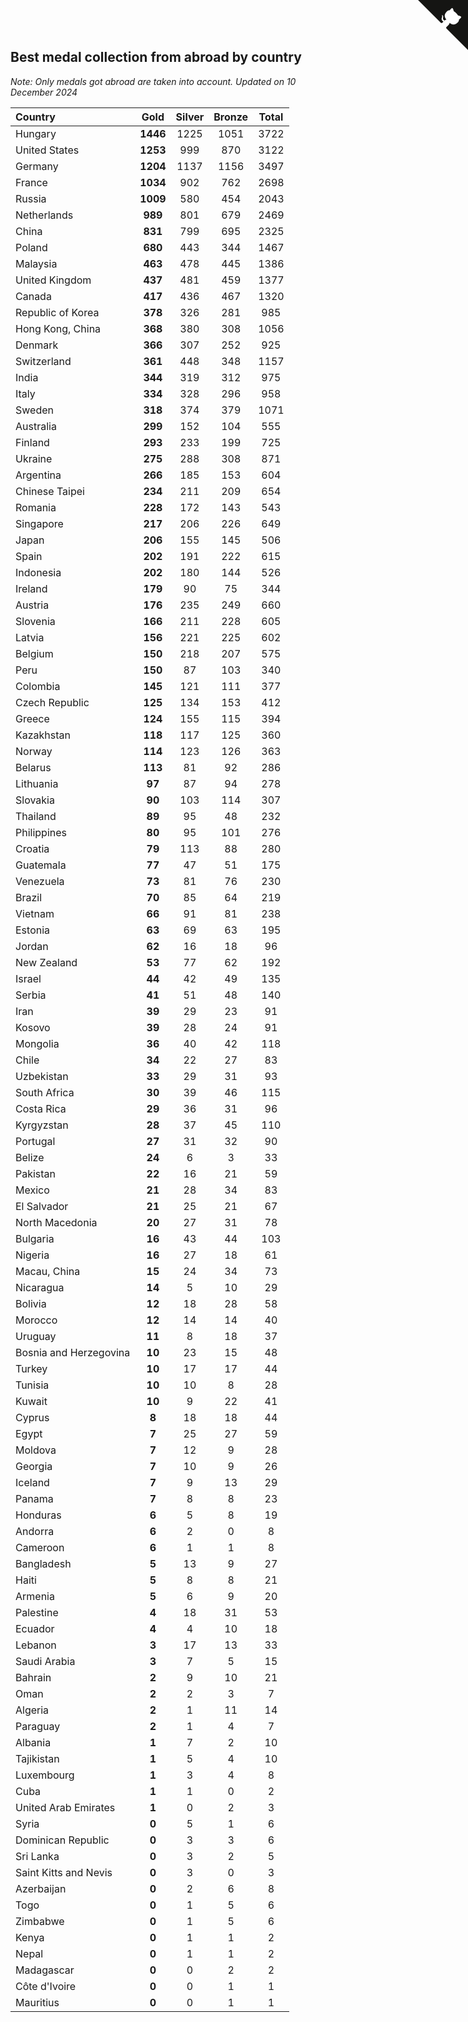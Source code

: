 ## Best medal collection from abroad by country

*Note: Only medals got abroad are taken into account.*
*Updated on 10 December 2024*

| Country | Gold | Silver | Bronze | Total |
| :--- | :--: | :--: | :--: | :--: |
| Hungary | **1446** | 1225 | 1051 | 3722 |
| United States | **1253** | 999 | 870 | 3122 |
| Germany | **1204** | 1137 | 1156 | 3497 |
| France | **1034** | 902 | 762 | 2698 |
| Russia | **1009** | 580 | 454 | 2043 |
| Netherlands | **989** | 801 | 679 | 2469 |
| China | **831** | 799 | 695 | 2325 |
| Poland | **680** | 443 | 344 | 1467 |
| Malaysia | **463** | 478 | 445 | 1386 |
| United Kingdom | **437** | 481 | 459 | 1377 |
| Canada | **417** | 436 | 467 | 1320 |
| Republic of Korea | **378** | 326 | 281 | 985 |
| Hong Kong, China | **368** | 380 | 308 | 1056 |
| Denmark | **366** | 307 | 252 | 925 |
| Switzerland | **361** | 448 | 348 | 1157 |
| India | **344** | 319 | 312 | 975 |
| Italy | **334** | 328 | 296 | 958 |
| Sweden | **318** | 374 | 379 | 1071 |
| Australia | **299** | 152 | 104 | 555 |
| Finland | **293** | 233 | 199 | 725 |
| Ukraine | **275** | 288 | 308 | 871 |
| Argentina | **266** | 185 | 153 | 604 |
| Chinese Taipei | **234** | 211 | 209 | 654 |
| Romania | **228** | 172 | 143 | 543 |
| Singapore | **217** | 206 | 226 | 649 |
| Japan | **206** | 155 | 145 | 506 |
| Spain | **202** | 191 | 222 | 615 |
| Indonesia | **202** | 180 | 144 | 526 |
| Ireland | **179** | 90 | 75 | 344 |
| Austria | **176** | 235 | 249 | 660 |
| Slovenia | **166** | 211 | 228 | 605 |
| Latvia | **156** | 221 | 225 | 602 |
| Belgium | **150** | 218 | 207 | 575 |
| Peru | **150** | 87 | 103 | 340 |
| Colombia | **145** | 121 | 111 | 377 |
| Czech Republic | **125** | 134 | 153 | 412 |
| Greece | **124** | 155 | 115 | 394 |
| Kazakhstan | **118** | 117 | 125 | 360 |
| Norway | **114** | 123 | 126 | 363 |
| Belarus | **113** | 81 | 92 | 286 |
| Lithuania | **97** | 87 | 94 | 278 |
| Slovakia | **90** | 103 | 114 | 307 |
| Thailand | **89** | 95 | 48 | 232 |
| Philippines | **80** | 95 | 101 | 276 |
| Croatia | **79** | 113 | 88 | 280 |
| Guatemala | **77** | 47 | 51 | 175 |
| Venezuela | **73** | 81 | 76 | 230 |
| Brazil | **70** | 85 | 64 | 219 |
| Vietnam | **66** | 91 | 81 | 238 |
| Estonia | **63** | 69 | 63 | 195 |
| Jordan | **62** | 16 | 18 | 96 |
| New Zealand | **53** | 77 | 62 | 192 |
| Israel | **44** | 42 | 49 | 135 |
| Serbia | **41** | 51 | 48 | 140 |
| Iran | **39** | 29 | 23 | 91 |
| Kosovo | **39** | 28 | 24 | 91 |
| Mongolia | **36** | 40 | 42 | 118 |
| Chile | **34** | 22 | 27 | 83 |
| Uzbekistan | **33** | 29 | 31 | 93 |
| South Africa | **30** | 39 | 46 | 115 |
| Costa Rica | **29** | 36 | 31 | 96 |
| Kyrgyzstan | **28** | 37 | 45 | 110 |
| Portugal | **27** | 31 | 32 | 90 |
| Belize | **24** | 6 | 3 | 33 |
| Pakistan | **22** | 16 | 21 | 59 |
| Mexico | **21** | 28 | 34 | 83 |
| El Salvador | **21** | 25 | 21 | 67 |
| North Macedonia | **20** | 27 | 31 | 78 |
| Bulgaria | **16** | 43 | 44 | 103 |
| Nigeria | **16** | 27 | 18 | 61 |
| Macau, China | **15** | 24 | 34 | 73 |
| Nicaragua | **14** | 5 | 10 | 29 |
| Bolivia | **12** | 18 | 28 | 58 |
| Morocco | **12** | 14 | 14 | 40 |
| Uruguay | **11** | 8 | 18 | 37 |
| Bosnia and Herzegovina | **10** | 23 | 15 | 48 |
| Turkey | **10** | 17 | 17 | 44 |
| Tunisia | **10** | 10 | 8 | 28 |
| Kuwait | **10** | 9 | 22 | 41 |
| Cyprus | **8** | 18 | 18 | 44 |
| Egypt | **7** | 25 | 27 | 59 |
| Moldova | **7** | 12 | 9 | 28 |
| Georgia | **7** | 10 | 9 | 26 |
| Iceland | **7** | 9 | 13 | 29 |
| Panama | **7** | 8 | 8 | 23 |
| Honduras | **6** | 5 | 8 | 19 |
| Andorra | **6** | 2 | 0 | 8 |
| Cameroon | **6** | 1 | 1 | 8 |
| Bangladesh | **5** | 13 | 9 | 27 |
| Haiti | **5** | 8 | 8 | 21 |
| Armenia | **5** | 6 | 9 | 20 |
| Palestine | **4** | 18 | 31 | 53 |
| Ecuador | **4** | 4 | 10 | 18 |
| Lebanon | **3** | 17 | 13 | 33 |
| Saudi Arabia | **3** | 7 | 5 | 15 |
| Bahrain | **2** | 9 | 10 | 21 |
| Oman | **2** | 2 | 3 | 7 |
| Algeria | **2** | 1 | 11 | 14 |
| Paraguay | **2** | 1 | 4 | 7 |
| Albania | **1** | 7 | 2 | 10 |
| Tajikistan | **1** | 5 | 4 | 10 |
| Luxembourg | **1** | 3 | 4 | 8 |
| Cuba | **1** | 1 | 0 | 2 |
| United Arab Emirates | **1** | 0 | 2 | 3 |
| Syria | **0** | 5 | 1 | 6 |
| Dominican Republic | **0** | 3 | 3 | 6 |
| Sri Lanka | **0** | 3 | 2 | 5 |
| Saint Kitts and Nevis | **0** | 3 | 0 | 3 |
| Azerbaijan | **0** | 2 | 6 | 8 |
| Togo | **0** | 1 | 5 | 6 |
| Zimbabwe | **0** | 1 | 5 | 6 |
| Kenya | **0** | 1 | 1 | 2 |
| Nepal | **0** | 1 | 1 | 2 |
| Madagascar | **0** | 0 | 2 | 2 |
| Côte d'Ivoire | **0** | 0 | 1 | 1 |
| Mauritius | **0** | 0 | 1 | 1 |


<a href="https://github.com/jonatanklosko/wca_statistics" class="github-corner" aria-label="View source on Github"><svg width="80" height="80" viewBox="0 0 250 250" style="fill:#151513; color:#fff; position: absolute; top: 0; border: 0; right: 0;" aria-hidden="true"><path d="M0,0 L115,115 L130,115 L142,142 L250,250 L250,0 Z"></path><path d="M128.3,109.0 C113.8,99.7 119.0,89.6 119.0,89.6 C122.0,82.7 120.5,78.6 120.5,78.6 C119.2,72.0 123.4,76.3 123.4,76.3 C127.3,80.9 125.5,87.3 125.5,87.3 C122.9,97.6 130.6,101.9 134.4,103.2" fill="currentColor" style="transform-origin: 130px 106px;" class="octo-arm"></path><path d="M115.0,115.0 C114.9,115.1 118.7,116.5 119.8,115.4 L133.7,101.6 C136.9,99.2 139.9,98.4 142.2,98.6 C133.8,88.0 127.5,74.4 143.8,58.0 C148.5,53.4 154.0,51.2 159.7,51.0 C160.3,49.4 163.2,43.6 171.4,40.1 C171.4,40.1 176.1,42.5 178.8,56.2 C183.1,58.6 187.2,61.8 190.9,65.4 C194.5,69.0 197.7,73.2 200.1,77.6 C213.8,80.2 216.3,84.9 216.3,84.9 C212.7,93.1 206.9,96.0 205.4,96.6 C205.1,102.4 203.0,107.8 198.3,112.5 C181.9,128.9 168.3,122.5 157.7,114.1 C157.9,116.9 156.7,120.9 152.7,124.9 L141.0,136.5 C139.8,137.7 141.6,141.9 141.8,141.8 Z" fill="currentColor" class="octo-body"></path></svg></a><style>.github-corner:hover .octo-arm{animation:octocat-wave 560ms ease-in-out}@keyframes octocat-wave{0%,100%{transform:rotate(0)}20%,60%{transform:rotate(-25deg)}40%,80%{transform:rotate(10deg)}}@media (max-width:500px){.github-corner:hover .octo-arm{animation:none}.github-corner .octo-arm{animation:octocat-wave 560ms ease-in-out}}</style>
